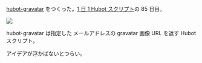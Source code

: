 [hubot-gravatar][gh:bouzuya/hubot-gravatar] をつくった。[1 日 1 Hubot スクリプト][hubot-script-per-day]の 85 日目。

![](http://img.f.hatena.ne.jp/images/fotolife/b/bouzuya/20141007/20141007000519.gif)

hubot-gravatar は指定した メールアドレスの gravatar 画像 URL を返す Hubot スクリプト。

アイデアが浮かばないとつらい。

[hitoridokusho]: https://github.com/hitoridokusho/hitoridokusho/wiki
[gh:bouzuya/hubot-gravatar]: https://github.com/bouzuya/hubot-gravatar
[hubot-script-per-day]: http://blog.bouzuya.net/posts?tags=hubot-script-per-day
